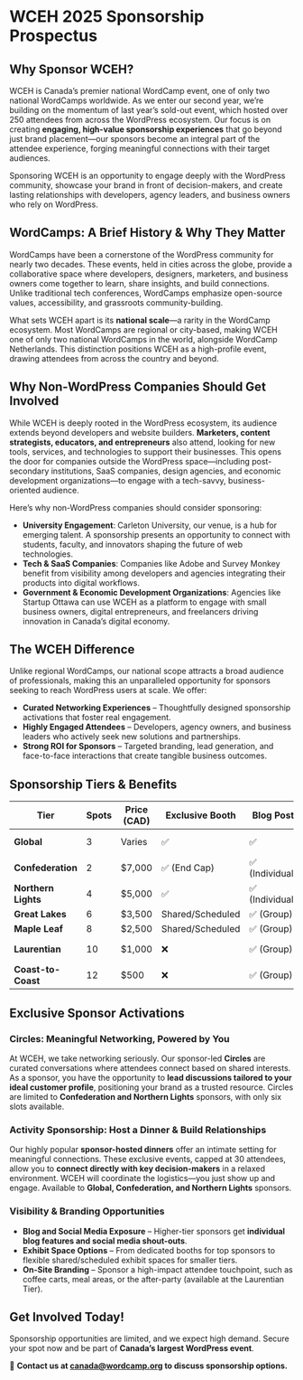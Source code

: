 # **WCEH 2025 Sponsorship Prospectus**

## **Why Sponsor WCEH?**
WCEH is Canada’s premier national WordCamp event, one of only two national WordCamps worldwide. As we enter our second year, we’re building on the momentum of last year’s sold-out event, which hosted over 250 attendees from across the WordPress ecosystem. Our focus is on creating **engaging, high-value sponsorship experiences** that go beyond just brand placement—our sponsors become an integral part of the attendee experience, forging meaningful connections with their target audiences.

Sponsoring WCEH is an opportunity to engage deeply with the WordPress community, showcase your brand in front of decision-makers, and create lasting relationships with developers, agency leaders, and business owners who rely on WordPress.

## **WordCamps: A Brief History & Why They Matter**
WordCamps have been a cornerstone of the WordPress community for nearly two decades. These events, held in cities across the globe, provide a collaborative space where developers, designers, marketers, and business owners come together to learn, share insights, and build connections. Unlike traditional tech conferences, WordCamps emphasize open-source values, accessibility, and grassroots community-building.

What sets WCEH apart is its **national scale**—a rarity in the WordCamp ecosystem. Most WordCamps are regional or city-based, making WCEH one of only two national WordCamps in the world, alongside WordCamp Netherlands. This distinction positions WCEH as a high-profile event, drawing attendees from across the country and beyond.

## **Why Non-WordPress Companies Should Get Involved**
While WCEH is deeply rooted in the WordPress ecosystem, its audience extends beyond developers and website builders. **Marketers, content strategists, educators, and entrepreneurs** also attend, looking for new tools, services, and technologies to support their businesses. This opens the door for companies outside the WordPress space—including post-secondary institutions, SaaS companies, design agencies, and economic development organizations—to engage with a tech-savvy, business-oriented audience.

Here’s why non-WordPress companies should consider sponsoring:
- **University Engagement**: Carleton University, our venue, is a hub for emerging talent. A sponsorship presents an opportunity to connect with students, faculty, and innovators shaping the future of web technologies.
- **Tech & SaaS Companies**: Companies like Adobe and Survey Monkey benefit from visibility among developers and agencies integrating their products into digital workflows.
- **Government & Economic Development Organizations**: Agencies like Startup Ottawa can use WCEH as a platform to engage with small business owners, digital entrepreneurs, and freelancers driving innovation in Canada’s digital economy.

## **The WCEH Difference**
Unlike regional WordCamps, our national scope attracts a broad audience of professionals, making this an unparalleled opportunity for sponsors seeking to reach WordPress users at scale. We offer:
- **Curated Networking Experiences** – Thoughtfully designed sponsorship activations that foster real engagement.
- **Highly Engaged Attendees** – Developers, agency owners, and business leaders who actively seek new solutions and partnerships.
- **Strong ROI for Sponsors** – Targeted branding, lead generation, and face-to-face interactions that create tangible business outcomes.

## **Sponsorship Tiers & Benefits**

| Tier               | Spots | Price (CAD) | Exclusive Booth | Blog Post | Social Media | Circles | Activity Sponsorship | Swag Bag | Branded Area |
|-------------------|------|------------|----------------|-----------|--------------|---------|-------------------|---------|--------------|
| **Global**        | 3    | Varies      | ✅             | ✅         | ✅ (Individual) | ❌       | ✅                  | ✅       | ❌            |
| **Confederation** | 2    | $7,000      | ✅ (End Cap)   | ✅ (Individual) | ✅ (Individual) | ✅       | ✅                  | ✅       | ❌            |
| **Northern Lights** | 4  | $5,000      | ✅             | ✅ (Individual) | ✅ (Individual) | ✅       | ✅                  | ✅       | ❌            |
| **Great Lakes**   | 6    | $3,500      | Shared/Scheduled | ✅ (Group) | ✅ (Group)   | ❌       | ❌                  | ✅       | ❌            |
| **Maple Leaf**    | 8    | $2,500      | Shared/Scheduled | ✅ (Group) | ✅ (Group)   | ❌       | ❌                  | ✅       | ❌            |
| **Laurentian**    | 10   | $1,000      | ❌             | ✅ (Group) | ✅ (Group)   | ❌       | ❌                  | ✅       | ✅ (Limited)  |
| **Coast-to-Coast** | 12  | $500        | ❌             | ✅ (Group) | ✅ (Group)   | ❌       | ❌                  | ✅       | ❌            |

## **Exclusive Sponsor Activations**

### **Circles: Meaningful Networking, Powered by You**
At WCEH, we take networking seriously. Our sponsor-led **Circles** are curated conversations where attendees connect based on shared interests. As a sponsor, you have the opportunity to **lead discussions tailored to your ideal customer profile**, positioning your brand as a trusted resource. Circles are limited to **Confederation and Northern Lights** sponsors, with only six slots available.

### **Activity Sponsorship: Host a Dinner & Build Relationships**
Our highly popular **sponsor-hosted dinners** offer an intimate setting for meaningful connections. These exclusive events, capped at 30 attendees, allow you to **connect directly with key decision-makers** in a relaxed environment. WCEH will coordinate the logistics—you just show up and engage. Available to **Global, Confederation, and Northern Lights** sponsors.

### **Visibility & Branding Opportunities**
- **Blog and Social Media Exposure** – Higher-tier sponsors get **individual blog features and social media shout-outs**.
- **Exhibit Space Options** – From dedicated booths for top sponsors to flexible shared/scheduled exhibit spaces for smaller tiers.
- **On-Site Branding** – Sponsor a high-impact attendee touchpoint, such as coffee carts, meal areas, or the after-party (available at the Laurentian Tier).

## **Get Involved Today!**
Sponsorship opportunities are limited, and we expect high demand. Secure your spot now and be part of **Canada’s largest WordPress event**.

📩 **Contact us at canada@wordcamp.org to discuss sponsorship options.**
